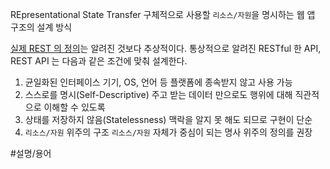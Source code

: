 REpresentational State Transfer
구체적으로 사용할 `리소스/자원`을 명시하는 웹 앱 구조의 설계 방식

[실제 REST 의 정의](https://en.wikipedia.org/wiki/REST)는 알려진 것보다 추상적이다.
통상적으로 알려진 RESTful 한 API, REST API 는 다음과 같은 조건에 맞춰 설계한다.

1. 균일화된 인터페이스
   기기, OS, 언어 등 플랫폼에 종속받지 않고 사용 가능
2. 스스로를 명시(Self-Descriptive)
   주고 받는 데이터 만으로도 행위에 대해 직관적으로 이해할 수 있도록
3. 상태를 저장하지 않음(Statelessness)
   맥락을 알지 못 해도 되므로 구현이 단순
4. `리소스/자원` 위주의 구조
   `리소스/자원` 자체가 중심이 되는 명사 위주의 정의를 권장

#설명/용어

